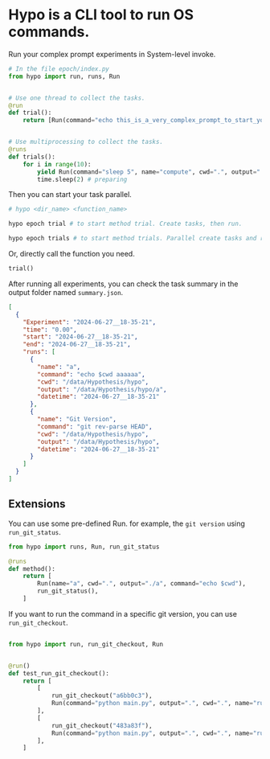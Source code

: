 # Hypo is a CLI tool to run OS commands.

Run your complex prompt experiments in System-level invoke.

```python
# In the file epoch/index.py
from hypo import run, runs, Run


# Use one thread to collect the tasks.
@run
def trial():
    return [Run(command="echo this_is_a_very_complex_prompt_to_start_your_experiment_in_bash", name="echo", cwd=".", output=".")]


# Use multiprocessing to collect the tasks.
@runs
def trials():
    for i in range(10):
        yield Run(command="sleep 5", name="compute", cwd=".", output=".")
        time.sleep(2) # preparing
```

Then you can start your task parallel.

```bash
# hypo <dir_name> <function_name>

hypo epoch trial # to start method trial. Create tasks, then run.

hypo epoch trials # to start method trials. Parallel create tasks and run.
```

Or, directly call the function you need.

```python
trial()
```

After running all experiments, you can check the task summary in the output folder named `summary.json`.

```json
[
  {
    "Experiment": "2024-06-27__18-35-21",
    "time": "0.00",
    "start": "2024-06-27__18-35-21",
    "end": "2024-06-27__18-35-21",
    "runs": [
      {
        "name": "a",
        "command": "echo $cwd aaaaaa",
        "cwd": "/data/Hypothesis/hypo",
        "output": "/data/Hypothesis/hypo/a",
        "datetime": "2024-06-27__18-35-21"
      },
      {
        "name": "Git Version",
        "command": "git rev-parse HEAD",
        "cwd": "/data/Hypothesis/hypo",
        "output": "/data/Hypothesis/hypo",
        "datetime": "2024-06-27__18-35-21"
      }
    ]
  }
]
```

## Extensions

You can use some pre-defined Run. for example, the `git version` using `run_git_status`.

```python
from hypo import runs, Run, run_git_status

@runs
def method():
    return [
        Run(name="a", cwd=".", output="./a", command="echo $cwd"),
        run_git_status(),
    ]

```

If you want to run the command in a specific git version, you can use `run_git_checkout`.

```python

from hypo import run, run_git_checkout, Run


@run()
def test_run_git_checkout():
    return [
        [
            run_git_checkout("a6bb0c3"),
            Run(command="python main.py", output=".", cwd=".", name="run1"),
        ],
        [
            run_git_checkout("483a83f"),
            Run(command="python main.py", output=".", cwd=".", name="run2"),
        ],
    ]

```
